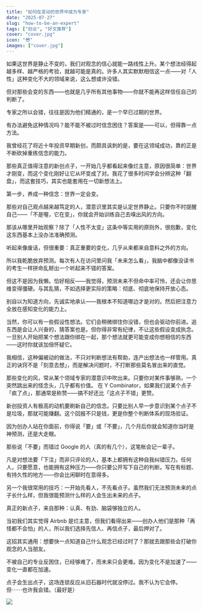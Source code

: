 ```yaml
---
title: "如何在变动的世界中成为专家"
date: "2025-07-27"
slug: "how-to-be-an-expert"
tags: ["创业", "好文推荐"]
cover: "cover.jpg"
icon: "😎"
images: ["cover.jpg"]
---
```

如果这世界是静止不变的，我们对观念的信心就能一路线性上升。某个想法经得起越多样、越严格的考验，就越可能是真的。许多人其实默默相信这一点——对「人性」这种变化不大的领域来说，这么想或许没错。



但对那些会变的东西——也就是几乎所有其他事物——你就不能再这样信任自己的判断了。



专家之所以会错，往往是因为他们精通的，是一个早已过期的世界。



有办法避免这种情况吗？能不能不被过时信念困住？答案是——可以，但得靠一点方法。



我曾经花了将近十年投资早期新创，而颇具讽刺的是，要在这领域成功，靠的正是不断砍掉重练信念的能力。



那些真正值得注意的新创点子，一开始几乎都看起来像烂主意，原因很简单：世界才刚变，而这个变化刚好让它从坏变成了对。我花了很多时间学会分辨这种「翻盘」，而这套技巧，其实也能套用在一切新想法上。



第一步，养成一种信念：世界一定会变。



那些对自己观点越来越笃定的人，潜意识里其实是认定世界静止。只要你不时提醒自己——「不是喔，它在变」，你就会开始训练自己去嗅出风的方向。



那该从哪里开始观察？除了「人性不太变」这条中等实用的原则外，很抱歉，变化这东西基本上没办法准确预测。



听起来像废话，但很重要：真正重要的变化，几乎从来都来自意料之外的方向。



所以我乾脆放弃预测。每次有人在访问里问我「未来怎么看」，我脑中都像没读书的考生一样拼命乱掰出一个听起来不错的答案。



但这不是因为我懒。恰好相反——我觉得，预测未来不但命中率可怜，还会让你思维变得僵硬。与其乱猜，不如选择更实际的策略：彻底、彻底地保持开放心态。



别自以为知道方向，先诚实地承认——我根本不知道哪边才是对的。然后把注意力全放在感知变化的能力上。



当然，你可以有一些假设性想法。它们会稍微绑住你没错，但也会驱动你前进。追东西是会让人兴奋的，猜答案也是。但你得非常有纪律，不让这些假设变成执念。
一旦别人开始把某个想法跟你绑在一起，那个想法就更可能变成你想相信的东西——这时你就该加倍怀疑它。



我相信，这种偏被动的做法，不只对判断想法有帮助，连产出想法也一样管用。真正的诀窍不是「刻意去想」，而是解决问题时，不打断那些莫名冒出来的直觉。



那些变化的风，常从某个领域专家的潜意识中吹出来。只要你对某件事够熟，一个突然跳出来的怪念头，几乎都有价值。
在 Y Combinator，如果我们说某个点子「疯了点」，那通常是称赞——搞不好还比「这点子不错」更赞。



新创投资人有极高的动机要刷新自己的信念。只要比别人早一步意识到某个点子不是垃圾，那就可能赚翻。这个回报不只是钱，更是你整个判断体系的现场验证。



因为创办人站在你面前，你得说「要」或「不要」，几个月后你就会知道你当时是神预测，还是大走眼。



那些说「不要」而错过 Google 的人（真的有几个），这笔帐会记一辈子。



凡是对想法要「下注」而非只评论的人，基本上都拥有这种自我纠错压力。任何人，只要愿意，也能拥有这种压力——你只要公开写下自己的判断。写在有标题、有持久性的地方——你会比闲聊时在意得多。



另一个我很常用的技巧：一开始先看人，不先看点子。虽然我们无法预测未来的点子长什么样，但我很能预测什么样的人会生出未来的点子。



真正的新点子，来自那种：认真、有劲、脑袋够独立的人。



当初我们其实觉得 Airbnb 是烂主意，但我们看得出来——创办人他们是那种「再怪都不会怕」的人，所以我们选择先信人、再信点子，最后押对了。



这招其实通用：想要快一点知道自己什么观念已经过时了？那就去跟那些会打破你观念的人当朋友。



不被自己的专业反困住，已经够难了，而未来只会更难。因为变化不是加速了——变化一直都在加速。



点子会生出点子，这场连锁反应从旧石器时代就没停过。我不认为它会停。
但⋯⋯也许我会错。（最好是）




![](https://prod-files-secure.s3.us-west-2.amazonaws.com/112d0858-5090-4d34-a606-b75eb8d65fd2/46476355-9cf3-4e99-9b7a-3531bc426380/1000202064.png?X-Amz-Algorithm=AWS4-HMAC-SHA256&X-Amz-Content-Sha256=UNSIGNED-PAYLOAD&X-Amz-Credential=ASIAZI2LB466TDU6PW2P%2F20250915%2Fus-west-2%2Fs3%2Faws4_request&X-Amz-Date=20250915T232706Z&X-Amz-Expires=3600&X-Amz-Security-Token=IQoJb3JpZ2luX2VjEAcaCXVzLXdlc3QtMiJIMEYCIQD%2BDDw1gKJXvuNU0oNDMCACKDxRXQE%2Bm5FC%2Fdmc2ShKqAIhAIMjbWjAaWR03wfWhQ1OEQWBVu4%2FMhLOh1nsEcdjXGiHKogECID%2F%2F%2F%2F%2F%2F%2F%2F%2F%2FwEQABoMNjM3NDIzMTgzODA1IgwVkm7%2B%2BbMNMCXSYUoq3AOSVk5E7wfq9SCMP6JefyW5PCuIkOBDo1Vn5BhFNVlXsbhM%2B7YTRsWf6G86x2aRI5mXAMSbsep5egoW8Qq0iG4ar35QhiZ8hvGZnrtM0reCD%2F9x4%2FDcS6EtmsjVmRI0DmDBoZP%2BLE47CFt86x8zAioYCCQRenq%2FO67y7X7J7YijAnNSSNOrOca5QPj0fiZ7%2FC0km61HFNpw8GWGypww8Crl4UlczEOlpy3w1XozIYZEwAp3guyO49YdavVNfORgOLaKV3JHle1YHMXYNIwKBSOWxW2mWiY40r6FzpL7FZbSULEwRX1%2FsvhHW8W1XZ4uTiyIgnVyL0XxpbjH6XZ9I66NzVyl0Bz4XUCSy0uxu4udKiQr9B8JjmR634QausxLCeuKgEz%2Bp1NyUKuBjUSgMXKYlFT81wJjBoxpuLSTFEyqlqgLZ%2FEhCB5j%2BgJeI37vqT3G%2FWemVqCHDz%2FSJdBRppJEoythXhURP13l%2Blzg8sflddZi6kjYhfiB6fsumF3U2K7Ji5wC0Umg%2F96hdM5CU7nMBPg0Sy%2BDBHUuunMWMRedovfwBefuizeEHTw50dZVVSqBdTsFu5PVvI1b77p8PP03QjJ6pj8qKVxYjUfbx7IoRKISahS2SFFTSLYjwjCCvaLGBjqkAb%2FfrFUv%2F6m%2FNKINq8Pe1vFU1roC2BgQBDuMpTBPqCTQnFeEpv5xjVVNNg8Cer4L9AM%2BhSKkfQTusufc9rqS1gcLIA0zpIuaVAD%2FO5fRrNmoYCnAZuTZg7MYwSPCSgPJVwqbAa2%2Fw0YejKPuu8abmKrzk37hvWhSQp6GpKDaUdYptgdcG8uo4KRhoiTLyjNXoajSm8BeKbIjGi%2BW9TUS9WK%2F%2Fykq&X-Amz-Signature=0d5a7c5e55f072a3b3873e5bdcaec37c453b089c4b43106c8a86c6c56eb8c804&X-Amz-SignedHeaders=host&x-amz-checksum-mode=ENABLED&x-id=GetObject)


